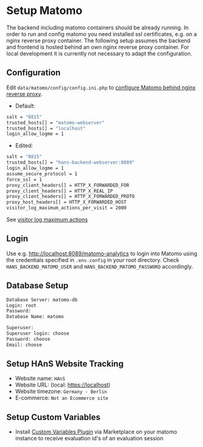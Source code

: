 # Setup Matomo

The backend including matomo containers should be already running.
In order to run and config matomo you need installed ssl certificates, e.g. on a nginx reverse proxy container.
The following setup assumes the backend and frontend is hosted behind an own nginx reverse proxy container.
For local development it is currently not necessary to adapt the configuration.

## Configuration

Edit `data/matomo/config/config.ini.php` to
[configure Matomo behind nginx reverse proxy](https://matomo.org/faq/how-to-install/faq_98).

- Default:

```bash
salt = "0815"
trusted_hosts[] = "matomo-webserver"
trusted_hosts[] = "localhost"
login_allow_logme = 1
```

- Edited:

```bash
salt = "0815"
trusted_hosts[] = "hans-backend-webserver:8089"
login_allow_logme = 1
assume_secure_protocol = 1
force_ssl = 1
proxy_client_headers[] = HTTP_X_FORWARDED_FOR
proxy_client_headers[] = HTTP_X_REAL_IP
proxy_client_headers[] = HTTP_X_FORWARDED_PROTO
proxy_host_headers[] = HTTP_X_FORWARDED_HOST
visitor_log_maximum_actions_per_visit = 2000
```

See [visitor log maximum actions](https://matomo.org/faq/how-to/how-do-i-see-all-user-interactions-in-visitor-profiles-to-go-beyond-the-limit-more-pages-by-this-visitor-are-not-displayed/)

## Login

Use e.g. [http://localhost:8089/matomo-analytics](http://localhost:8089/matomo-analytics) to login into Matomo using
the credentials specified in `.env.config` in your root directory.
Check `HANS_BACKEND_MATOMO_USER` and `HANS_BACKEND_MATOMO_PASSWORD` accordingly.

## Database Setup

```bash
Database Server: matomo-db
Login: root
Password:
Database Name: matomo
```

```bash
Superuser:
Superuser login: choose
Password: choose
Email: choose
```

## Setup HAnS Website Tracking

- Website name: `HAnS`
- Website URL: (local: <https://localhost>)
- Website timezone: `Germany - Berlin`
- E-commerce: `Not an Ecommerce site`

## Setup Custom Variables

- Install [Custom Variables Plugin](https://github.com/matomo-org/plugin-CustomVariables/wiki) via Marketplace on your
  matomo instance to receive evaluation id's of an evaluation session
